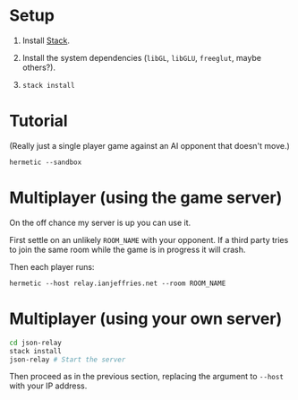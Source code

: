 # Setup

1. Install [Stack](https://haskellstack.org/).

2. Install the system dependencies (`libGL`, `libGLU`, `freeglut`, maybe others?).

3. `stack install`

# Tutorial

(Really just a single player game against an AI opponent that doesn't move.)

`hermetic --sandbox`

# Multiplayer (using the game server)

On the off chance my server is up you can use it.

First settle on an unlikely `ROOM_NAME` with your opponent. If a third party tries to join the same room while the game is in progress it will crash.

Then each player runs:

`hermetic --host relay.ianjeffries.net --room ROOM_NAME`

# Multiplayer (using your own server)

```sh
cd json-relay
stack install
json-relay # Start the server
```

Then proceed as in the previous section, replacing the argument to `--host` with your IP address.
